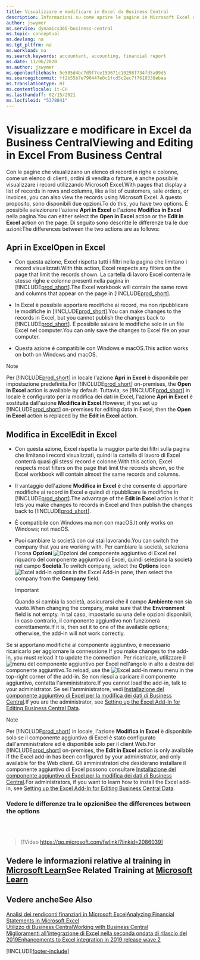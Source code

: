 ```yaml
---
title: Visualizzare e modificare in Excel da Business Central
description: Informazioni su come aprire le pagine in Microsoft Excel da Business Central per una migliore analisi dei dati.
author: jswymer
ms.service: dynamics365-business-central
ms.topic: conceptual
ms.devlang: na
ms.tgt_pltfrm: na
ms.workload: na
ms.search.keywords: accountant, accounting, financial report
ms.date: 11/06/2020
ms.author: jswymer
ms.openlocfilehash: 5e585d4bc7d9f7ce159671c10298f734fd5a09d5
ms.sourcegitcommit: ff2b55b7e790447e0c1fcd5c2ec7f7610338ebaa
ms.translationtype: HT
ms.contentlocale: it-CH
ms.lasthandoff: 02/15/2021
ms.locfileid: "5378841"
---
```

# <a name="viewing-and-editing-in-excel-from-business-central"></a><span data-ttu-id="9b984-103">Visualizzare e modificare in Excel da Business Central</span><span class="sxs-lookup"><span data-stu-id="9b984-103">Viewing and Editing in Excel From Business Central</span></span>

<span data-ttu-id="9b984-104">Con le pagine che visualizzano un elenco di record in righe e colonne, come un elenco di clienti, ordini di vendita o fatture, è anche possibile visualizzare i record utilizzando Microsoft Excel.</span><span class="sxs-lookup"><span data-stu-id="9b984-104">With pages that display a list of records in rows and columns, like a list of customers, sale orders, or invoices, you can also view the records using Microsoft Excel.</span></span> <span data-ttu-id="9b984-105">A questo proposito, sono disponibili due opzioni.</span><span class="sxs-lookup"><span data-stu-id="9b984-105">To do this, you have two options.</span></span> <span data-ttu-id="9b984-106">È possibile selezionare l'azione **Apri in Excel** o l'azione **Modifica in Excel** nella pagina.</span><span class="sxs-lookup"><span data-stu-id="9b984-106">You can either select the **Open in Excel** action or the **Edit in Excel** action on the page.</span></span> <span data-ttu-id="9b984-107">Di seguito sono descritte le differenze tra le due azioni:</span><span class="sxs-lookup"><span data-stu-id="9b984-107">The differences between the two actions are as follows:</span></span>  

## <a name="open-in-excel"></a><span data-ttu-id="9b984-108">Apri in Excel</span><span class="sxs-lookup"><span data-stu-id="9b984-108">Open in Excel</span></span>

- <span data-ttu-id="9b984-109">Con questa azione, Excel rispetta tutti i filtri nella pagina che limitano i record visualizzati.</span><span class="sxs-lookup"><span data-stu-id="9b984-109">With this action, Excel respects any filters on the page that limit the records shown.</span></span> <span data-ttu-id="9b984-110">La cartella di lavoro Excel conterrà le stesse righe e colonne presenti nella pagina in [!INCLUDE[prod_short](includes/prod_short.md)].</span><span class="sxs-lookup"><span data-stu-id="9b984-110">The Excel workbook will contain the same rows and columns that appear on the page in [!INCLUDE[prod_short](includes/prod_short.md)].</span></span>

- <span data-ttu-id="9b984-111">In Excel è possibile apportare modifiche ai record, ma non ripubblicare le modifiche in [!INCLUDE[prod_short](includes/prod_short.md)].</span><span class="sxs-lookup"><span data-stu-id="9b984-111">You can make changes to the records in Excel, but you cannot publish the changes back to [!INCLUDE[prod_short](includes/prod_short.md)].</span></span> <span data-ttu-id="9b984-112">È possibile salvare le modifiche solo in un file Excel nel computer.</span><span class="sxs-lookup"><span data-stu-id="9b984-112">You can only save the changes to Excel file on your computer.</span></span>

- <span data-ttu-id="9b984-113">Questa azione è compatibile con Windows e macOS.</span><span class="sxs-lookup"><span data-stu-id="9b984-113">This action works on both on Windows and macOS.</span></span>

> [!NOTE]
> <span data-ttu-id="9b984-114">Per [!INCLUDE[prod_short](includes/prod_short.md)] in locale l'azione **Apri in Excel** è disponibile per impostazione predefinita.</span><span class="sxs-lookup"><span data-stu-id="9b984-114">For [!INCLUDE[prod_short](includes/prod_short.md)] on-premises, the **Open in Excel** action is available by default.</span></span> <span data-ttu-id="9b984-115">Tuttavia, se [!INCLUDE[prod_short](includes/prod_short.md)] in locale è configurato per la modifica dei dati in Excel, l'azione **Apri in Excel** è sostituita dall'azione **Modifica in Excel**.</span><span class="sxs-lookup"><span data-stu-id="9b984-115">However, if you set up [!INCLUDE[prod_short](includes/prod_short.md)] on-premises for editing data in Excel, then the **Open in Excel** action is replaced by the **Edit in Excel** action.</span></span>

## <a name="edit-in-excel"></a><span data-ttu-id="9b984-116">Modifica in Excel</span><span class="sxs-lookup"><span data-stu-id="9b984-116">Edit in Excel</span></span>

- <span data-ttu-id="9b984-117">Con questa azione, Excel rispetta la maggior parte dei filtri sulla pagina che limitano i record visualizzati, quindi la cartella di lavoro di Excel conterrà quasi gli stessi record e colonne.</span><span class="sxs-lookup"><span data-stu-id="9b984-117">With this action, Excel respects most filters on the page that limit the records shown, so the Excel workbook will contain almost the same records and columns.</span></span>

- <span data-ttu-id="9b984-118">Il vantaggio dell'azione **Modifica in Excel** è che consente di apportare modifiche ai record in Excel e quindi di ripubblicare le modifiche in [!INCLUDE[prod_short](includes/prod_short.md)].</span><span class="sxs-lookup"><span data-stu-id="9b984-118">The advantage of the **Edit in Excel** action is that it lets you make changes to records in Excel and then publish the changes back to [!INCLUDE[prod_short](includes/prod_short.md)].</span></span>

- <span data-ttu-id="9b984-119">È compatibile con Windows ma non con macOS.</span><span class="sxs-lookup"><span data-stu-id="9b984-119">It only works on Windows; not macOS.</span></span>

- <span data-ttu-id="9b984-120">Puoi cambiare la società con cui stai lavorando.</span><span class="sxs-lookup"><span data-stu-id="9b984-120">You can switch the company that you are working with.</span></span> <span data-ttu-id="9b984-121">Per cambiare la società, seleziona l'icona **Opzioni** ![Opzioni del componente aggiuntivo di Excel](media/cogwheel.png "Opzioni del componente aggiuntivo per Excel") nel riquadro del componente aggiuntivo di Excel, quindi seleziona la società nel campo **Società**.</span><span class="sxs-lookup"><span data-stu-id="9b984-121">To switch company, select the **Options** icon ![Excel add-in options](media/cogwheel.png "Excel add-in options") in the Excel Add-in pane, then select the company from the **Company** field.</span></span>  

    > [!IMPORTANT]
    > <span data-ttu-id="9b984-122">Quando si cambia la società, assicurarsi che il campo **Ambiente** non sia vuoto.</span><span class="sxs-lookup"><span data-stu-id="9b984-122">When changing the company, make sure that the **Environment** field is not empty.</span></span> <span data-ttu-id="9b984-123">In tal caso, impostarlo su una delle opzioni disponibili; in caso contrario, il componente aggiuntivo non funzionerà correttamente.</span><span class="sxs-lookup"><span data-stu-id="9b984-123">If it is, then set it to one of the available options; otherwise, the add-in will not work correctly.</span></span>  

<span data-ttu-id="9b984-124">Se si apportano modifiche al componente aggiuntivo, è necessario ricaricarlo per aggiornare la connessione.</span><span class="sxs-lookup"><span data-stu-id="9b984-124">If you make changes to the add-in, you must reload it to update the connection.</span></span> <span data-ttu-id="9b984-125">Per ricaricare, utilizzare il ![menu del componente aggiuntivo per Excel](media/excel-addin-menu.png "Menu del componente aggiuntivo per Excel") nell'angolo in alto a destra del componente aggiuntivo.</span><span class="sxs-lookup"><span data-stu-id="9b984-125">To reload, use the ![Excel add-in menu](media/excel-addin-menu.png "Excel add-in menu") menu in the top-right corner of the add-in.</span></span> <span data-ttu-id="9b984-126">Se non riesci a caricare il componente aggiuntivo, contatta l'amministratore.</span><span class="sxs-lookup"><span data-stu-id="9b984-126">If you cannot load the add-in, talk to your administrator.</span></span> <span data-ttu-id="9b984-127">Se sei l'amministratore, vedi [Installazione del componente aggiuntivo di Excel per la modifica dei dati di Business Central](/dynamics365/business-central/dev-itpro/administration/configuring-excel-addin).</span><span class="sxs-lookup"><span data-stu-id="9b984-127">If you are the administrator, see [Setting up the Excel Add-In for Editing Business Central Data](/dynamics365/business-central/dev-itpro/administration/configuring-excel-addin).</span></span>

> [!NOTE]
> <span data-ttu-id="9b984-128">Per [!INCLUDE[prod_short](includes/prod_short.md)] in locale, l'azione **Modifica in Excel** è disponibile solo se il componente aggiuntivo di Excel è stato configurato dall'amministratore ed è disponibile solo per il client Web.</span><span class="sxs-lookup"><span data-stu-id="9b984-128">For [!INCLUDE[prod_short](includes/prod_short.md)] on-premises, the **Edit in Excel** action is only available if the Excel add-in has been configured by your administrator, and only available for the Web client.</span></span> <span data-ttu-id="9b984-129">Gli amministratori che desiderano installare il componente aggiuntivo di Excel possono consultare [Installazione del componente aggiuntivo di Excel per la modifica dei dati di Business Central](/dynamics365/business-central/dev-itpro/administration/configuring-excel-addin).</span><span class="sxs-lookup"><span data-stu-id="9b984-129">For administrators, if you want to learn how to install the Excel add-in, see [Setting up the Excel Add-In for Editing Business Central Data](/dynamics365/business-central/dev-itpro/administration/configuring-excel-addin).</span></span>

### <a name="see-the-differences-between-the-options"></a><span data-ttu-id="9b984-130">Vedere le differenze tra le opzioni</span><span class="sxs-lookup"><span data-stu-id="9b984-130">See the differences between the options</span></span>
<br><br>  

> [!Video https://go.microsoft.com/fwlink/?linkid=2086039]

## <a name="see-related-training-at-microsoft-learn"></a><span data-ttu-id="9b984-131">Vedere le informazioni relative al training in [Microsoft Learn](/learn/modules/configure-powerbi-excel-dynamics-365-business-central/index)</span><span class="sxs-lookup"><span data-stu-id="9b984-131">See Related Training at [Microsoft Learn](/learn/modules/configure-powerbi-excel-dynamics-365-business-central/index)</span></span>

## <a name="see-also"></a><span data-ttu-id="9b984-132">Vedere anche</span><span class="sxs-lookup"><span data-stu-id="9b984-132">See Also</span></span>

[<span data-ttu-id="9b984-133">Analisi dei rendiconti finanziari in Microsoft Excel</span><span class="sxs-lookup"><span data-stu-id="9b984-133">Analyzing Financial Statements in Microsoft Excel</span></span>](finance-analyze-excel.md)  
[<span data-ttu-id="9b984-134">Utilizzo di Business Central</span><span class="sxs-lookup"><span data-stu-id="9b984-134">Working with Business Central</span></span>](ui-work-product.md)  
[<span data-ttu-id="9b984-135">Miglioramenti all'integrazione di Excel nella seconda ondata di rilascio del 2019</span><span class="sxs-lookup"><span data-stu-id="9b984-135">Enhancements to Excel integration in 2019 release wave 2</span></span>](/dynamics365-release-plan/2019wave2/dynamics365-business-central/enhancements-excel-integration)  


[!INCLUDE[footer-include](includes/footer-banner.md)]